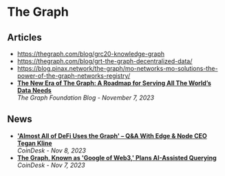 # The Graph

## Articles

- https://thegraph.com/blog/grc20-knowledge-graph
- https://thegraph.com/blog/grt-the-graph-decentralized-data/
- https://blog.pinax.network/the-graph/mo-networks-mo-solutions-the-power-of-the-graph-networks-registry/
- [**The New Era of The Graph: A Roadmap for Serving All The World’s Data Needs**](https://thegraph.com/blog/the-graph-roadmap-new-era/)
  <br/>_The Graph Foundation Blog - November 7, 2023_

## News

- [**'Almost All of DeFi Uses the Graph' – Q&A With Edge & Node CEO Tegan Kline**](https://www.coindesk.com/tech/2023/11/08/almost-all-of-defi-uses-the-graph-qa-with-edge-node-ceo-tegan-kline/)
  <br/>_CoinDesk - Nov 8, 2023_
- [**The Graph, Known as 'Google of Web3,' Plans AI-Assisted Querying**](https://www.coindesk.com/tech/2023/11/07/the-graph-known-as-google-of-web3-plans-ai-assisted-querying/)
  <br/>_CoinDesk - Nov 7, 2023_
